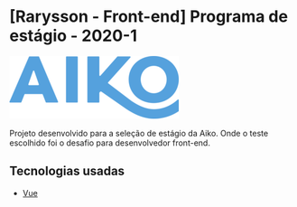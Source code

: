 # [Rarysson - Front-end] Programa de estágio - 2020-1

![Aiko](doc/imagens/aiko.png)

Projeto desenvolvido para a seleção de estágio da Aiko. Onde o teste escolhido foi o desafio para desenvolvedor front-end.

## Tecnologias usadas

* [Vue](https://vuejs.org/)